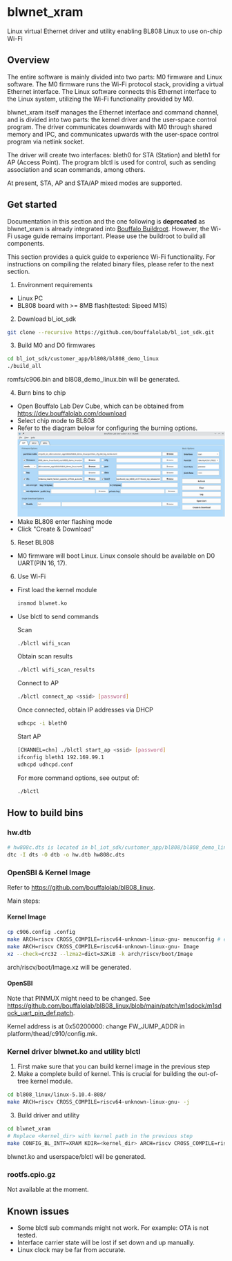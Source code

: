 # blwnet_xram
Linux virtual Ethernet driver and utility enabling BL808 Linux to use on-chip Wi-Fi

## Overview
The entire software is mainly divided into two parts: M0 firmware and Linux software.
The M0 firmware runs the Wi-Fi protocol stack, providing a virtual Ethernet interface. The Linux software connects this Ethernet interface to the Linux system, utilizing the Wi-Fi functionality provided by M0.

blwnet_xram itself manages the Ethernet interface and command channel, and is divided into two parts: the kernel driver and the user-space control program.
The driver communicates downwards with M0 through shared memory and IPC, and communicates upwards with the user-space control program via netlink socket.

The driver will create two interfaces: bleth0 for STA (Station) and bleth1 for AP (Access Point). The program blctl is used for control, such as sending association and scan commands, among others.

At present, STA, AP and STA/AP mixed modes are supported.

## Get started
Documentation in this section and the one following is **deprecated** as blwnet_xram
is already integrated into [Bouffalo Buildroot](https://github.com/bouffalolab/buildroot_bouffalo).
However, the Wi-Fi usage guide remains important. Please use the buildroot to build all components.

This section provides a quick guide to experience Wi-Fi functionality. For instructions on compiling the related binary files, please refer to the next section.

1. Environment requirements
- Linux PC
- BL808 board with >= 8MB flash(tested: Sipeed M1S)

2. Download bl_iot_sdk
  ```bash
  git clone --recursive https://github.com/bouffalolab/bl_iot_sdk.git
  ```

3. Build M0 and D0 firmwares
  ```bash
  cd bl_iot_sdk/customer_app/bl808/bl808_demo_linux
  ./build_all
  ```
romfs/c906.bin and bl808_demo_linux.bin will be generated.

4. Burn bins to chip
- Open Bouffalo Lab Dev Cube, which can be obtained from https://dev.bouffalolab.com/download
- Select chip mode to BL808
- Refer to the diagram below for configuring the burning options.
![Alt text](doc/burn.png?raw=true "Burning options")
- Make BL808 enter flashing mode
- Click "Create & Download"

5. Reset BL808
- M0 firmware will boot Linux. Linux console should be available on D0 UART(PIN 16, 17).

6. Use Wi-Fi
- First load the kernel module
  ```bash
  insmod blwnet.ko
  ```
- Use blctl to send commands

  Scan
  ```bash
  ./blctl wifi_scan
  ```
  Obtain scan results
  ```bash
  ./blctl wifi_scan_results
  ```
  Connect to AP
  ```bash
  ./blctl connect_ap <ssid> [password]
  ```
  Once connected, obtain IP addresses via DHCP
  ```bash
  udhcpc -i bleth0
  ```
  Start AP
  ```bash
  [CHANNEL=chn] ./blctl start_ap <ssid> [password]
  ifconfig bleth1 192.169.99.1
  udhcpd udhcpd.conf
  ```
  For more command options, see output of:
  ```bash
  ./blctl
  ```

## How to build bins
### hw.dtb
```bash
# hw808c.dts is located in bl_iot_sdk/customer_app/bl808/bl808_demo_linux
dtc -I dts -O dtb -o hw.dtb hw808c.dts
```

### OpenSBI & Kernel Image
Refer to https://github.com/bouffalolab/bl808_linux.


Main steps:

#### Kernel Image
```bash
cp c906.config .config
make ARCH=riscv CROSS_COMPILE=riscv64-unknown-linux-gnu- menuconfig # enter menuconfig, change nothing, save&exit
make ARCH=riscv CROSS_COMPILE=riscv64-unknown-linux-gnu- Image
xz --check=crc32 --lzma2=dict=32KiB -k arch/riscv/boot/Image
```
arch/riscv/boot/Image.xz will be generated.

#### OpenSBI
Note that PINMUX might need to be changed. See https://github.com/bouffalolab/bl808_linux/blob/main/patch/m1sdock/m1sdock_uart_pin_def.patch.

Kernel address is at 0x50200000: change FW_JUMP_ADDR in platform/thead/c910/config.mk.

### Kernel driver blwnet.ko and utility blctl
1. First make sure that you can build kernel image in the previous step
2. Make a complete build of kernel. This is crucial for building the out-of-tree kernel module.
```bash
cd bl808_linux/linux-5.10.4-808/
make ARCH=riscv CROSS_COMPILE=riscv64-unknown-linux-gnu- -j
```
3. Build driver and utility
```bash
cd blwnet_xram
# Replace <kernel_dir> with kernel path in the previous step
make CONFIG_BL_INTF=XRAM KDIR=<kernel_dir> ARCH=riscv CROSS_COMPILE=riscv64-unknown-linux-gnu- CC=riscv64-unknown-linux-gnu-gcc AR=riscv64-unknown-linux-gnu-ar -j
```
blwnet.ko and userspace/blctl will be generated.

### rootfs.cpio.gz
Not available at the moment.

## Known issues
- Some blctl sub commands might not work. For example: OTA is not tested.
- Interface carrier state will be lost if set down and up manually.
- Linux clock may be far from accurate.
